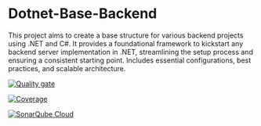 # Dotnet-Base-Backend
This project aims to create a base structure for various backend projects using .NET and C#. It provides a foundational framework to kickstart any backend server implementation in .NET, streamlining the setup process and ensuring a consistent starting point. Includes essential configurations, best practices, and scalable architecture.

[![Quality gate](https://sonarcloud.io/api/project_badges/quality_gate?project=LuigimonSoft_Dotnet-Base-Backend)](https://sonarcloud.io/summary/new_code?id=LuigimonSoft_Dotnet-Base-Backend)

[![Coverage](https://sonarcloud.io/api/project_badges/measure?project=LuigimonSoft_Dotnet-Base-Backend&metric=coverage)](https://sonarcloud.io/summary/new_code?id=LuigimonSoft_Dotnet-Base-Backend)

[![SonarQube Cloud](https://sonarcloud.io/images/project_badges/sonarcloud-light.svg)](https://sonarcloud.io/summary/new_code?id=LuigimonSoft_Dotnet-Base-Backend)
